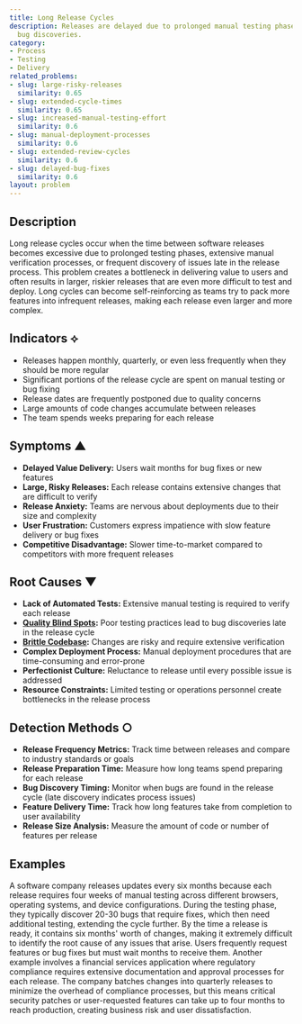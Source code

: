 ```yaml
---
title: Long Release Cycles
description: Releases are delayed due to prolonged manual testing phases or last-minute
  bug discoveries.
category:
- Process
- Testing
- Delivery
related_problems:
- slug: large-risky-releases
  similarity: 0.65
- slug: extended-cycle-times
  similarity: 0.65
- slug: increased-manual-testing-effort
  similarity: 0.6
- slug: manual-deployment-processes
  similarity: 0.6
- slug: extended-review-cycles
  similarity: 0.6
- slug: delayed-bug-fixes
  similarity: 0.6
layout: problem
---
```


## Description

Long release cycles occur when the time between software releases becomes excessive due to prolonged testing phases, extensive manual verification processes, or frequent discovery of issues late in the release process. This problem creates a bottleneck in delivering value to users and often results in larger, riskier releases that are even more difficult to test and deploy. Long cycles can become self-reinforcing as teams try to pack more features into infrequent releases, making each release even larger and more complex.

## Indicators ⟡
- Releases happen monthly, quarterly, or even less frequently when they should be more regular
- Significant portions of the release cycle are spent on manual testing or bug fixing
- Release dates are frequently postponed due to quality concerns
- Large amounts of code changes accumulate between releases
- The team spends weeks preparing for each release

## Symptoms ▲
- **Delayed Value Delivery:** Users wait months for bug fixes or new features
- **Large, Risky Releases:** Each release contains extensive changes that are difficult to verify
- **Release Anxiety:** Teams are nervous about deployments due to their size and complexity
- **User Frustration:** Customers express impatience with slow feature delivery or bug fixes
- **Competitive Disadvantage:** Slower time-to-market compared to competitors with more frequent releases

## Root Causes ▼
- **Lack of Automated Tests:** Extensive manual testing is required to verify each release
- **[Quality Blind Spots](quality-blind-spots.md):** Poor testing practices lead to bug discoveries late in the release cycle
- **[Brittle Codebase](brittle-codebase.md):** Changes are risky and require extensive verification
- **Complex Deployment Process:** Manual deployment procedures that are time-consuming and error-prone
- **Perfectionist Culture:** Reluctance to release until every possible issue is addressed
- **Resource Constraints:** Limited testing or operations personnel create bottlenecks in the release process

## Detection Methods ○
- **Release Frequency Metrics:** Track time between releases and compare to industry standards or goals
- **Release Preparation Time:** Measure how long teams spend preparing for each release
- **Bug Discovery Timing:** Monitor when bugs are found in the release cycle (late discovery indicates process issues)
- **Feature Delivery Time:** Track how long features take from completion to user availability
- **Release Size Analysis:** Measure the amount of code or number of features per release

## Examples

A software company releases updates every six months because each release requires four weeks of manual testing across different browsers, operating systems, and device configurations. During the testing phase, they typically discover 20-30 bugs that require fixes, which then need additional testing, extending the cycle further. By the time a release is ready, it contains six months' worth of changes, making it extremely difficult to identify the root cause of any issues that arise. Users frequently request features or bug fixes but must wait months to receive them. Another example involves a financial services application where regulatory compliance requires extensive documentation and approval processes for each release. The company batches changes into quarterly releases to minimize the overhead of compliance processes, but this means critical security patches or user-requested features can take up to four months to reach production, creating business risk and user dissatisfaction.